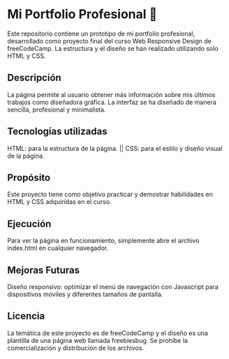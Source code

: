 # Mi Portfolio Profesional 🎨
Este repositorio contiene un prototipo de mi portfolio profesional, desarrollado como proyecto final del curso Web Responsive Design de freeCodeCamp. La estructura y el diseño se han realizado utilizando solo HTML y CSS.

## Descripción
La página permite al usuario obtener más información sobre mis últimos trabajos como diseñadora gráfica. La interfaz se ha diseñado de manera sencilla, profesional y minimalista.

## Tecnologías utilizadas
HTML: para la estructura de la página. || CSS: para el estilo y diseño visual de la página.

## Propósito
Este proyecto tiene como objetivo practicar y demostrar habilidades en HTML y CSS adquiridas en el curso.

## Ejecución
Para ver la página en funcionamiento, simplemente abre el archivo index.html en cualquier navegador.

## Mejoras Futuras
Diseño responsivo: optimizar el menú de navegación con Javascript para dispositivos móviles y diferentes tamaños de pantalla.

## Licencia
La temática de este proyecto es de freeCodeCamp y el diseño es una plantilla de una página web llamada freebiesbug. Se prohíbe la comercialización y distribución de los archivos.

